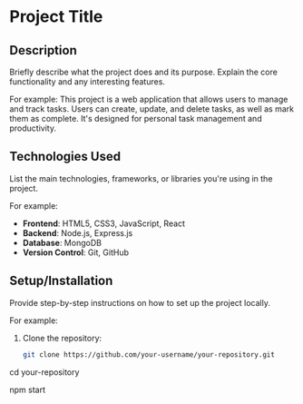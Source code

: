 # Project Title

## Description
Briefly describe what the project does and its purpose. Explain the core functionality and any interesting features.

For example:
This project is a web application that allows users to manage and track tasks. Users can create, update, and delete tasks, as well as mark them as complete. It's designed for personal task management and productivity.

## Technologies Used
List the main technologies, frameworks, or libraries you're using in the project.

For example:
- **Frontend**: HTML5, CSS3, JavaScript, React
- **Backend**: Node.js, Express.js
- **Database**: MongoDB
- **Version Control**: Git, GitHub

## Setup/Installation
Provide step-by-step instructions on how to set up the project locally.

For example:
1. Clone the repository:
   ```bash
   git clone https://github.com/your-username/your-repository.git

cd your-repository

npm start
